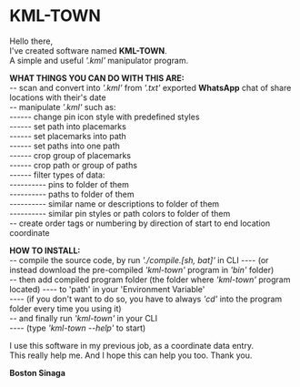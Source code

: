 # KML-TOWN

Hello there,</br>
I've created software named **KML-TOWN**.</br>
A simple and useful *'.kml'* manipulator program.</br>

**WHAT THINGS YOU CAN DO WITH THIS ARE:**</br>
-- scan and convert into *'.kml'* from *'.txt'* exported **WhatsApp** chat of share locations with their's date</br>
-- manipulate *'.kml'* such as:</br>
------ change pin icon style with predefined styles</br>
------ set path into placemarks</br>
------ set placemarks into path</br>
------ set paths into one path</br>
------ crop group of placemarks</br>
------ crop path or group of paths</br>
------ filter types of data:</br>
---------- pins to folder of them</br>
---------- paths to folder of them</br>
---------- similar name or descriptions to folder of them</br>
---------- similar pin styles or path colors to folder of them</br>
-- create order tags or numbering by direction of start to end location coordinate</br>

**HOW TO INSTALL:**</br>
-- compile the source code, by run *'./compile.[sh, bat]'* in CLI
---- (or instead download the pre-compiled *'kml-town'* program in *'bin'* folder)</br>
-- then add compiled program folder (the folder where *'kml-town'* program located)
---- to 'path' in your 'Environment Variable'</br>
---- (if you don't want to do so, you have to always *'cd'* into the program folder every time you using it)</br>
-- and finally run *'kml-town'* in your CLI</br>
---- (type *'kml-town --help'* to start)</br>

I use this software in my previous job, as a coordinate data entry.</br>
This really help me. And I hope this can help you too. Thank you.</br>

**Boston Sinaga**
